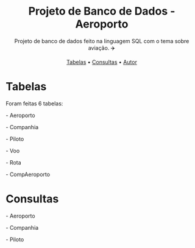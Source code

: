 <h1 align="center">Projeto de Banco de Dados - Aeroporto</h1>

<p align="center"> Projeto de banco de dados feito na linguagem SQL com o tema sobre aviação. ✈️ </p>


  <p align="center">
 <a href="#tabelas">Tabelas</a> •
 <a href="#consultas">Consultas</a> • 
 <a href="#autor">Autor</a>
</p>

# Tabelas 
Foram feitas 6 tabelas:
 <p> - Aeroporto</p>
 <p> - Companhia</p>
 <p> - Piloto</p>
 <p> - Voo</p>
 <p> - Rota</p>
 <p> - CompAeroporto</p>
 
 # Consultas
 <p> - Aeroporto</p>
 <p> - Companhia</p>
 <p> - Piloto</p>

